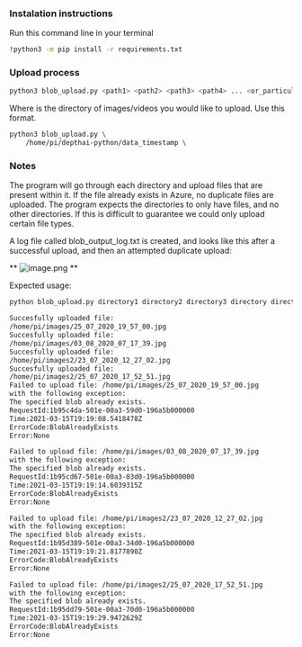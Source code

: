 ### Instalation instructions

Run this command line in your terminal

```bash
!python3 -m pip install -r requirements.txt
```

### Upload process

```bash
python3 blob_upload.py <path1> <path2> <path3> <path4> ... <or_particular_image/video>
```

Where <path> is the directory of images/videos you would like to upload. Use this format.

```bash
python3 blob_upload.py \
    /home/pi/depthai-python/data_timestamp \
```

### Notes

The program will go through each directory and upload files that are present within it. If the file already exists in Azure, no duplicate files are uploaded. The program expects the directories to only have files, and no other directories. If this is difficult to guarantee we could only upload certain file types. 

A log file called blob_output_log.txt is created, and looks like this after a successful upload, and then an attempted duplicate upload: 

**
![image.png](https://mail.google.com/mail/u/1?ui=2&ik=2990b113ad&attid=0.0.1&permmsgid=msg-f:1694327197779095464&th=1783759c04e7efa8&view=fimg&sz=s0-l75-ft&attbid=ANGjdJ91uKltDaAI5WjvqvihOSAXZdfsxsMn0Bp3YfNy6dqZw9yxSibwarFMW0fAHj3906Ikxuptp8sqK3bHD4vzGLnNRX02BOZUIQVwGxnfmdjGmgWpCf2twGW2uk8&disp=emb&realattid=ii_kmayurni0)
**

Expected usage: 
```bash
python blob_upload.py directory1 directory2 directory3 directory directory5 ...  image.png
```

```bash
Succesfully uploaded file:
/home/pi/images/25_07_2020_19_57_00.jpg
Succesfully uploaded file:
/home/pi/images/03_08_2020_07_17_39.jpg
Succesfully uploaded file:
/home/pi/images2/23_07_2020_12_27_02.jpg
Succesfully uploaded file:
/home/pi/images2/25_07_2020_17_52_51.jpg
Failed to upload file: /home/pi/images/25_07_2020_19_57_00.jpg
with the following exception:
The specified blob already exists.
RequestId:1b95c4da-501e-00a3-59d0-196a5b000000
Time:2021-03-15T19:19:08.5418478Z
ErrorCode:BlobAlreadyExists
Error:None

Failed to upload file: /home/pi/images/03_08_2020_07_17_39.jpg
with the following exception:
The specified blob already exists.
RequestId:1b95cd67-501e-00a3-03d0-196a5b000000
Time:2021-03-15T19:19:14.6039315Z
ErrorCode:BlobAlreadyExists
Error:None

Failed to upload file: /home/pi/images2/23_07_2020_12_27_02.jpg
with the following exception:
The specified blob already exists.
RequestId:1b95d389-501e-00a3-34d0-196a5b000000
Time:2021-03-15T19:19:21.8177890Z
ErrorCode:BlobAlreadyExists
Error:None

Failed to upload file: /home/pi/images2/25_07_2020_17_52_51.jpg
with the following exception:
The specified blob already exists.
RequestId:1b95dd79-501e-00a3-70d0-196a5b000000
Time:2021-03-15T19:19:29.9472629Z
ErrorCode:BlobAlreadyExists
Error:None
```
